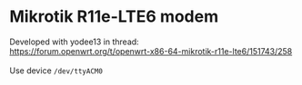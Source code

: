 # Mikrotik R11e-LTE6 modem

Developed with yodee13 in thread:\
https://forum.openwrt.org/t/openwrt-x86-64-mikrotik-r11e-lte6/151743/258
\
\
Use device `/dev/ttyACM0`
